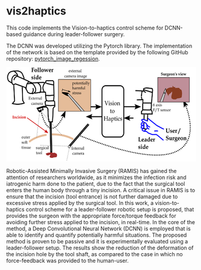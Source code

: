 # vis2haptics

This code implements the Vision-to-haptics control scheme for DCNN-based guidance during leader-follower surgery.

The DCNN was developed utilizing the Pytorch library. The implementation of the network is based on the template provided by the following GitHub repository: [pytorch_image_regession](https://github.com/hugohadfield/pytorch_image_regession).

<p align="center">
  <img src="./doc/problem_desc.png" height="250" />
</p>


Robotic-Assisted Minimally Invasive Surgery (RAMIS) has gained the attention of researchers worldwide, as it  minimizes the infection risk and iatrogenic harm done to the patient, due to the fact that the surgical tool enters the human body through a tiny incision. A critical issue in RAMIS is to ensure that the incision (tool entrance) is not further damaged due to excessive stress applied by the surgical tool. In this work, a vision-to-haptics control scheme for a leader-follower robotic setup is proposed, that provides the surgeon with the appropriate force/torque feedback for avoiding further stress applied to the incision, in real-time. In the core of the method, a Deep Convolutional Neural Network (DCNN) is employed that is able to identify and quantify potentially harmful situations. The proposed method is proven to be passive and it is experimentally evaluated using a leader-follower setup. The results show the reduction of the deformation of the incision hole by the tool shaft, as compared to the case in which no force-feedback was provided to the human-user.  
